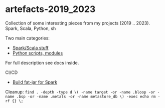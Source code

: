 # artefacts-2019_2023

Collection of some interesting pieces from my projects (2019 .. 2023). Spark, Scala, Python, sh

Two main categories:
- [Spark/Scala stuff](./etl-ml-pieces.scala/readme.md)
- [Python scripts, modules](./scripts.python/readme.md)

For full description see docs inside.

CI/CD
- [Build fat-jar for Spark](cicd/build_uber_jar.sh)

Cleanup: `find . -depth -type d \( -name target -or -name .bloop -or -name .bsp -or -name .metals -or -name metastore_db \) -exec echo rm -rf {} \;`
